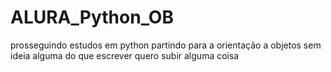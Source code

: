 # ALURA_Python_OB
prosseguindo estudos em python partindo para a orientação a objetos
sem ideia alguma do que escrever
quero subir alguma coisa